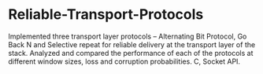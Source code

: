 # Reliable-Transport-Protocols
Implemented three transport layer protocols – Alternating Bit Protocol, Go Back N and Selective repeat for reliable delivery at the transport layer of the stack. Analyzed and compared the performance of each of the protocols at different window sizes, loss and corruption probabilities. C, Socket API.

